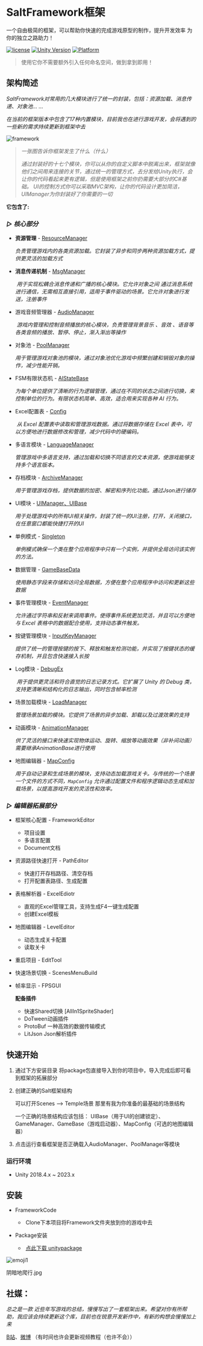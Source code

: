 # SaltFramework框架
一个自由极简的框架，可以帮助你快速的完成游戏原型的制作，提升开发效率
为你的独立之路助力！

[![license](http://img.shields.io/badge/license-MIT-green.svg)](https://opensource.org/licenses/MIT) 
[![Unity Version](https://img.shields.io/badge/unity-2021.3.15f1-blue)](https://unity.com) 
[![Platform](https://img.shields.io/badge/platform-Win%20%7C%20Android%20%7C%20iOS%20%7C%20Mac%20%7C%20Linux%20%7C%20WebGL-orange)]() 

> 使用它你不需要额外引入任何命名空间，做到拿到即用！

## 架构简述

*SaltFramework对常用的几大模块进行了统一的封装，包括：资源加载、消息传递、对象池... ...*

*在当前的框架版本中包含了17种内置模块，目前我也在进行游戏开发，会将遇到的一些新的需求持续更新到框架中去*


 ![framework](/Document/Item/salt.png)

> *一张图告诉你框架发生了什么（什么）* 
>
> *通过封装好的十七个模块，你可以从你的自定义脚本中脱离出来，框架就像他们之间用来连接的关节，通过统一的管理方式，去分发给Unity执行，会让你的代码看起来更有逻辑，但是使用框架之前你扔需要大部分的C#基础。  UI的控制方式你可以采取MVC架构，让你的代码设计更加简洁，UIManager为你封装好了你需要的一切*



**它包含了:**

###                                                          ***▷ 核心部分***


- **资源管理** -   [ResourceManager](Document/Describe/Resource.md)

  ​	 *负责管理游戏内的各类资源加载。它封装了异步和同步两种资源加载方式，提供更灵活的加载方式*

  

- **消息传递机制** - [MsgManager](Document/Describe/MsgManager.md)

  ​	*用于实现松耦合消息传递和广播的核心模块。它允许对象之间	通过消息系统进行通信，无需相互直接引用，适用于事件驱动的场景。它允许对象进行发送，注册事件*

  

- 游戏音频管理器 -  [AudioManager](Document/Describe/AudioManager.md)  

  ​	*游戏内管理和控制音频播放的核心模块，负责管理背景音乐 、音效 、语音等各类音频的播放、暂停、停止，渐入渐出等操作*



- 对象池 -  [PoolManager](Document/Describe/Pool.md)  
  
  ​	 *用于管理游戏对象池的模块，通过对象池优化游戏中频繁创建和销毁对象的操作，减少性能开销。*
  
  
  
- FSM有限状态机 - [AIStateBase](Document/Describe/FSM.md)  
  
  ​	 *为每个单位提供了清晰的行为逻辑管理，通过在不同的状态之间进行切换，来控制单位的行为。有限状态机简单、高效，适合用来实现各种 AI 行为。*



- Excel配置表 -  [Config](Document/Describe/Excel.md)  

  ​      *从 Excel 配置表中读取和管理游戏数据。通过将数据存储在 Excel 表中，可以方便地进行数据修改和管理，减少代码中的硬编码。*


- 多语言模块 -  [LanguageManager](Document/Describe/LanguageManager.md)  

  ​    *管理游戏中多语言支持，通过加载和切换不同语言的文本资源，使游戏能够支持多个语言版本。*
  
- 存档模块 -  [ArchiveManager](Document/Describe/ArchiveManager.md)  

  ​    *用于管理游戏存档，提供数据的加密、解密和序列化功能。通过Json进行储存*
  
- UI模块 -  [UIManager、UIBase](Document/Describe/UI.md)  

  ​      *用于处理游戏中的所有UI相关操作，封装了统一的UI注册，打开，关闭接口，在任意窗口都能快捷打开的UI*


- 单例模式 - [Singleton](Document/Describe/Singleton.md)  

  ​      *单例模式确保一个类在整个应用程序中只有一个实例，并提供全局访问该实例的方法。*


- 数据管理 - [GameBaseData](Document/Describe/GameBaseData.md)  

  ​		*使用静态字段来存储和访问全局数据，方便在整个应用程序中访问和更新这些数据*

- 事件管理模块 -  [EventManager](Document/Describe/EventManager.md)  

  ​		*允许通过字符串和反射来调用事件。使得事件系统更加灵活，并且可以方便地与 Excel 表格中的数据配合使用，支持动态事件触发。*
  
- 按键管理模块 -  [InputKeyManager](Document/Describe/InputKeyManager.md)  

  ​		*提供了统一的管理按键的按下、释放和触发检测功能，并实现了按键状态的缓存机制，并且包含快速接入长按*

- Log模块 -  [DebugEx](Document/Describe/DebugEx.md)  

  ​		*用于提供更灵活和符合直觉的日志记录方式。它扩展了 Unity 的 Debug 类，支持更清晰和结构化的日志输出，同时包含帧率检测*

- 场景加载模块 - [LoadManager](Document/Describe/LoadManager.md)  

  ​		*管理场景加载的模块。它提供了场景的异步加载、卸载以及过渡效果的支持*
  
- 动画模块 - [AnimationManager](Document/Describe/AnimationManager.md)  

  ​		*供了灵活的接口来快速实现物体运动、旋转、缩放等动画效果（非补间动画）需要继承AnimationBase进行使用*
  
- 地图编辑器 - [MapConfig](Document/Describe/MapConfig.md)  
  
  ​		*用于自动记录和生成场景的模块，支持动态加载游戏关卡。与传统的一个场景一个文件的方式不同，`MapConfig` 允许通过配置文件和程序逻辑动态生成和加载场景，以提高游戏开发的灵活性和效率。*
  
  
  
###                                                          ***▷ 编辑器拓展部分***


- 框架核心配置 - FrameworkEditor

  - 项目设置
  - 多语言配置
  - Document文档

- 资源路径快速打开 - PathEditor

  - 快速打开存档路径、清空存档
  - 打开配置表路径、生成配置

- 表格解析器 - ExcelEdiotr
  
     - 直观的Excel管理工具，支持生成F4一键生成配置
     - 创建Excel模板


- 地图编辑器 - LevelEditor
    - 动态生成关卡配置
    - 读取关卡
  
- 重启项目 - EditTool 


- 快速场景切换 - ScenesMenuBuild

- 帧率显示 - FPSGUI
  
    
  
    


  **配备插件**

  - 快速Shared切换 [AllIn1SpriteShader]
  - DoTween动画插件
  - ProtoBuf 一种高效的数据传输模式
  - LitJson Json解析插件

## 快速开始

1. 通过下方安装目录 将package包直接导入到你的项目中，导入完成后即可看到框架的拓展部分

2. 创建正确的Salt框架结构

    可以打开Scenes —> Temple场景 那里有我为你准备的最基础的场景结构

    一个正确的场景结构应该包括： UIBase（用于UI的创建锁定）、GameManager、GameBase（游戏启动器）、MapConfig（可选的地图编辑器）

3. 点击运行查看框架是否正确载入AudioManager、PoolManager等模块



### 运行环境

* Unity 2018.4.x ~ 2023.x

## 安装

- FrameworkCode

  - ​	Clone下本项目将Framework文件夹放到你的游戏中去
  
- Package安装
  - ​	[点此下载 unitypackage](Package/saltframework.unitypackage)
    


 ![emoji1](/Document/Item/emoji1.jpg)

 阴暗地爬行.jpg



## **社媒：**

*总之是一款 近些年写游戏的总结，慢慢写出了一套框架出来。希望对你有所帮助，我应该会持续更新这个库，目前也在锐意开发新作中，有新的构想会慢慢加上来*



[B站](https://space.bilibili.com/442876378)、[微博](https://weibo.com/u/7242984074)   （有时间也许会更新视频教程（也许不会））



